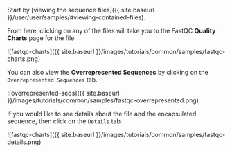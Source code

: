 Start by [viewing the sequence files]({{ site.baseurl }}/user/user/samples/#viewing-contained-files).

From here, clicking on any of the files will take you to the FastQC **Quality Charts** page for the file.

![fastqc-charts]({{ site.baseurl }}/images/tutorials/common/samples/fastqc-charts.png)

You can also view the **Overrepresented Sequences** by clicking on the `Overrepresented Sequences` tab.

![overrepresented-seqs]({{ site.baseurl }}/images/tutorials/common/samples/fastqc-overrepresented.png)

If you would like to see details about the file and the encapsulated sequence, then click on the `Details` tab.

![fastqc-charts]({{ site.baseurl }}/images/tutorials/common/samples/fastqc-details.png)

